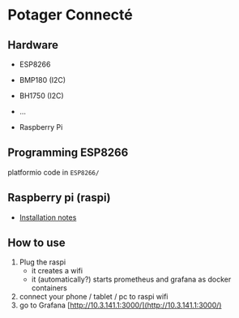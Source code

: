 # Potager Connecté

## Hardware

- ESP8266
- BMP180 (I2C)
- BH1750 (I2C)
- ...

- Raspberry Pi

## Programming ESP8266

platformio code in `ESP8266/`

## Raspberry pi (raspi)

- [Installation notes](RaspberryPi/INSTALLATION.md)

## How to use

1. Plug the raspi
    - it creates a wifi
    - it (automatically?) starts prometheus and grafana as docker containers
2. connect your phone / tablet / pc to raspi wifi
3. go to Grafana [http://10.3.141.1:3000/](http://10.3.141.1:3000/)
